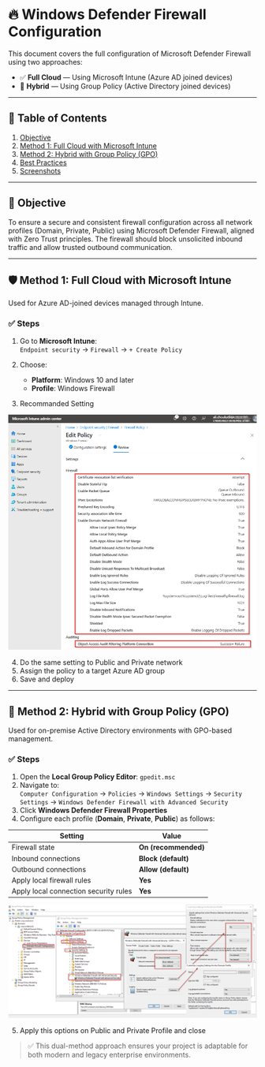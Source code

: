 
# 🔥 Windows Defender Firewall Configuration

This document covers the full configuration of Microsoft Defender Firewall using two approaches:

- ✅ **Full Cloud** — Using Microsoft Intune (Azure AD joined devices)
- 🏢 **Hybrid** — Using Group Policy (Active Directory joined devices)

---

## 📘 Table of Contents

1. [Objective](#objective)  
2. [Method 1: Full Cloud with Microsoft Intune](#method-1-full-cloud-with-microsoft-intune)  
3. [Method 2: Hybrid with Group Policy (GPO)](#method-2-hybrid-with-group-policy-gpo)  
4. [Best Practices](#best-practices)  
5. [Screenshots](#screenshots)

---

## 🎯 Objective

To ensure a secure and consistent firewall configuration across all network profiles (Domain, Private, Public) using Microsoft Defender Firewall, aligned with Zero Trust principles. The firewall should block unsolicited inbound traffic and allow trusted outbound communication.

---

## 🛡️ Method 1: Full Cloud with Microsoft Intune

Used for Azure AD-joined devices managed through Intune.

### ✅ Steps

1. Go to **Microsoft Intune**:  
   `Endpoint security` → `Firewall` → `+ Create Policy`
2. Choose:
   - **Platform**: Windows 10 and later  
   - **Profile**: Windows Firewall

3. Recommanded Setting

![Firewall_Setting](https://github.com/AliChoukatli/CyberShield-Enterprise/blob/main/03_AzureAD_Sync_%26_Endpoint_Security/Screenshots/Firewall_Setting.png)

4. Do the same setting to Public and Private network
5. Assign the policy to a target Azure AD group  
6. Save and deploy

---

## 🏢 Method 2: Hybrid with Group Policy (GPO)

Used for on-premise Active Directory environments with GPO-based management.

### ✅ Steps

1. Open the **Local Group Policy Editor**: `gpedit.msc`
2. Navigate to:  
   `Computer Configuration` → `Policies` → `Windows Settings` → `Security Settings` → `Windows Defender Firewall with Advanced Security`
3. Click **Windows Defender Firewall Properties**
4. Configure each profile (**Domain**, **Private**, **Public**) as follows:

| Setting                                | Value           |
|----------------------------------------|-----------------|
| Firewall state                         | **On (recommended)** |
| Inbound connections                    | **Block (default)** |
| Outbound connections                   | **Allow (default)** |
| Apply local firewall rules             | **Yes**         |
| Apply local connection security rules  | **Yes**         |

![GPO-Firewall](https://github.com/AliChoukatli/CyberShield-Enterprise/blob/main/03_AzureAD_Sync_%26_Endpoint_Security/Screenshots/GPO-Firewall.png)

5. Apply this options on Public and Private Profile and close



> ✅ This dual-method approach ensures your project is adaptable for both modern and legacy enterprise environments.
